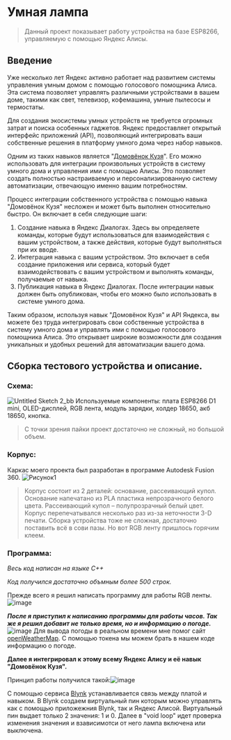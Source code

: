 # Умная лампа
>Данный проект показывает работу устройства на базе ESP8266, управляемую с помощью Яндекс Алисы.
## Введение


Уже несколько лет Яндекс активно работает над развитием системы управления умным домом с помощью голосового помощника Алиса. Эта система позволяет управлять различными устройствами в вашем доме, такими как свет, телевизор, кофемашина, умные пылесосы и термостаты.

Для создания экосистемы умных устройств не требуется огромных затрат и поиска особенных гаджетов. Яндекс предоставляет открытый интерфейс приложений (API), позволяющий интегрировать ваши собственные решения в платформу умного дома через набор навыков.

Одним из таких навыков является "[Домовёнок Кузя](https://dialogs.yandex.ru/store/skills/3229e372-domovenok-kuzya)". Его можно использовать для интеграции произвольных устройств в систему умного дома и управления ими с помощью Алисы. Это позволяет создать полностью настраиваемую и персонализированную систему автоматизации, отвечающую именно вашим потребностям.

Процесс интеграции собственного устройства с помощью навыка "Домовёнок Кузя" несложен и может быть выполнен относительно быстро. Он включает в себя следующие шаги:


1. Создание навыка в Яндекс Диалогах. Здесь вы определяете команды, которые будут использоваться для взаимодействия с вашим устройством, а также действия, которые будут выполняться при их вводе.
2. Интеграция навыка с вашим устройством. Это включает в себя создание приложения или сервиса, который будет взаимодействовать с вашим устройством и выполнять команды, получаемые от навыка.
3. Публикация навыка в Яндекс Диалогах. После интеграции навык должен быть опубликован, чтобы его можно было использовать в системе умного дома.


Таким образом, используя навык "Домовёнок Кузя" и API Яндекса, вы можете без труда интегрировать свои собственные устройства в систему умного дома и управлять ими с помощью голосового помощника Алиса. Это открывает широкие возможности для создания уникальных и удобных решений для автоматизации вашего дома.



## Сборка тестового устройства и описание.
### Схема:
![Untitled Sketch 2_bb](https://github.com/BNB77/smartlamp/assets/81864906/54b69d58-caaf-4dca-b773-568de5cc8dc2)
Используемые компоненты: плата ESP8266 D1 mini, OLED-дисплей, RGB лента, модуль зарядки, холдер 18650, акб 18650, кнопка.
>С точки зрения пайки проект достаточно не сложный, но большой объем.
### Корпус:
Каркас моего проекта был разработан в программе Autodesk Fusion 360.
![Рисунок1](https://github.com/BNB77/smartlamp/assets/81864906/95dde8df-e212-4e14-9cd2-3e2f42ee1860)

>Корпус состоит из 2 деталей: основание, рассеивающий купол. Основание напечатано из PLA пластика непрозрачного белого цвета. Рассеивающий купол – полупрозрачный белый цвет.
>Корпус перепечатывался несколько раз из-за неточности 3-D печати. Сборка устройства тоже не сложная, достаточно поставить всё в сови пазы. Но вот RGB ленту пришлось горячим клеем.
### Программа:
_Весь код написан на языке C++_

_Код получился достаточно объмным более 500 строк._

Прежде всего я решил написать программу для работы RGB ленты.
![image](https://github.com/BNB77/smartlamp/assets/81864906/c3dffb8b-e43e-4a61-8bb8-b453b0608786)

***После я приступил к написанию программы для работы часов. Так же я решил добавит не только время, но и информацию о погоде.***
![image](https://github.com/BNB77/smartlamp/assets/81864906/0c87dc08-a0e3-441c-b30b-d1c8e43ecec9)
Для вывода погоды в реальном времени мне помог сайт [openWeatherMap](https://openweathermap.org/). С помощью токена мы можем брать в нашем коде информацию о погоде.

**Далее я интегрировал к этому всему Яндекс Алису и её навык "Домовёнок Кузя".**

Принцип работы получился такой:![image](https://github.com/BNB77/smartlamp/assets/81864906/08ea4b50-0042-4106-85f8-d445272244e6)

С помощью сервиса [Blynk](https://blynk.io/) устанавливается связь между платой и навыком.
В Blynk создаем виртуальный пин которым можно управлять как с помощью приложежния Blynk, так и Яндекс Алисой. Виртуальный пин выдает только 2 значения: 1 и 0. Далее в "void loop" идет проверка изменения значения и взависимотси от него лампа включена или выключена.








